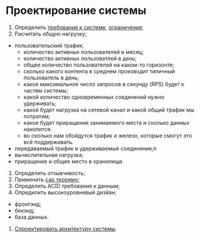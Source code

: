 # Проектирование системы

1. Определить [требования к системе](/words/requirement.md), [ограничения](/words/constraints.md); 
1. Расчитать общую нагрузку; 
  - пользовательский трафик;
    - количество активных пользователей в месяц;
    - количество активных пользоватлей в день;
    - общее количество пользователей на каком-то горизонте;
    - сколько какого контента в среднем производит типичный пользователь в день;
    - какое максимальное число запросов в секунду (RPS) будет к частям системы;
    - какой количество одновременных соединений нужно удерживать;
    - какой будет нагрузка на сетевой канал и какой общий трафик мы потратим;
    - какое будет приращение занимаемого места и сколько данных накопится.
    - во сколько нам обойдутся трафик и железо, которые смогут это всё поддерживать. 
  - передаваемый трафик и удерживаемые соединения;п
  - вычислительная нагрузка;
  - приращение и общее место в хранилище.
1. Определить отзывчивость;
1. Применить [cap теорему](/words/cap_theorem.md);
1. Определить ACID требования к данным;
1. Опредилить высокоуровневый дизйан;
  - фронтэнд;
  - бекэнд;
  - база данных.
1. [Спроектировать архитектуру системы](/processes/system_architecture_development.md).